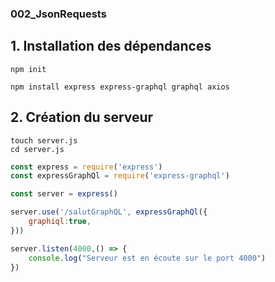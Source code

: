 ### 002_JsonRequests
## 1. Installation des dépendances
```terminal
npm init
```
```terminal
npm install express express-graphql graphql axios
```

## 2. Création du serveur 
```terminal
touch server.js
cd server.js
```

```javascript
const express = require('express')
const expressGraphQl = require('express-graphql')

const server = express()

server.use('/salutGraphQL', expressGraphQl({
    graphiql:true,
}))

server.listen(4000,() => {
    console.log("Serveur est en écoute sur le port 4000")
})
```